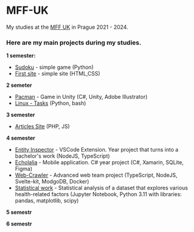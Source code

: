 # MFF-UK

My studies at the [MFF UK](https://www.mff.cuni.cz) in Prague 2021 - 2024.

### Here are my main projects during my studies.

**1 semester:**
- [Sudoku](https://github.com/MarkSeliverstov/MFF-UK/tree/main/Sudoku) - simple game (Python)
- [First site](https://github.com/MarkSeliverstov/MFF-UK/tree/main/First-Site) - simple site (HTML,CSS)

**2 semeter**

- [Pacman](https://github.com/MarkSeliverstov/MFF-UK/tree/main/Pacman) - Game in Unity (C#, Unity, Adobe Illustrator)
- [Linux - Tasks](https://github.com/MarkSeliverstov/MFF-UK/tree/main/Articles-Site) (Python, bash)

**3 semester**

- [Articles Site](https://github.com/MarkSeliverstov/MFF-UK/tree/main/Articles-Site) (PHP, JS)

**4 semester**

- [Entity Inspector](https://github.com/MarkSeliverstov/MFF-YearProject) - VSCode Extension. Year project that turns into a bachelor's work (NodeJS, TypeScript)
- [Echolalia](https://github.com/MarkSeliverstov/Echolalia) - Mobile application. C# year project (C#, Xamarin, SQLite, Figma)
- [Web-Crawler](https://github.com/MarkSeliverstov/MFF-WebTeamProject) - Advanced web team project (TypeScript, NodeJS, Svelte-kit, ModgoDB, Docker)
- [Statistical work](https://github.com/MarkSeliverstov/MFF-statistical-work) - Statistical analysis of a dataset that explores various health-related factors  (Jupyter Notebook, Python 3.11 with libraries: pandas, matplotlib, scipy)

**5 semestr**

**6 semestr**
